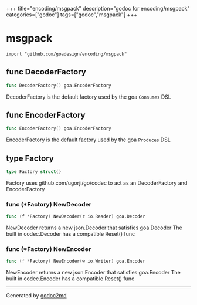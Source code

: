 +++
title="encoding/msgpack"
description="godoc for encoding/msgpack"
categories=["godoc"]
tags=["godoc","msgpack"]
+++

# msgpack
    import "github.com/goadesign/encoding/msgpack"






## func DecoderFactory
``` go
func DecoderFactory() goa.EncoderFactory
```
DecoderFactory is the default factory used by the goa `Consumes` DSL


## func EncoderFactory
``` go
func EncoderFactory() goa.EncoderFactory
```
EncoderFactory is the default factory used by the goa `Produces` DSL



## type Factory
``` go
type Factory struct{}
```
Factory uses github.com/ugorji/go/codec to act as an DecoderFactory and EncoderFactory











### func (\*Factory) NewDecoder
``` go
func (f *Factory) NewDecoder(r io.Reader) goa.Decoder
```
NewDecoder returns a new json.Decoder that satisfies goa.Decoder
The built in codec.Decoder has a compatible Reset() func



### func (\*Factory) NewEncoder
``` go
func (f *Factory) NewEncoder(w io.Writer) goa.Encoder
```
NewEncoder returns a new json.Encoder that satisfies goa.Encoder
The built in codec.Encoder has a compatible Reset() func









- - -
Generated by [godoc2md](http://godoc.org/github.com/davecheney/godoc2md)
